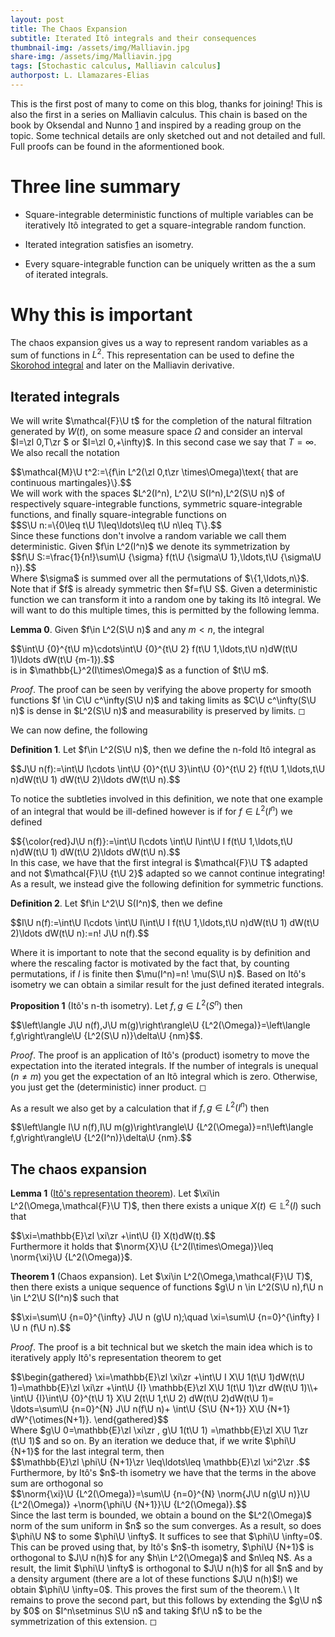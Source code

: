 ```yaml
---
layout: post
title: The Chaos Expansion
subtitle: Iterated Itô integrals and their consequences
thumbnail-img: /assets/img/Malliavin.jpg
share-img: /assets/img/Malliavin.jpg
tags: [Stochastic calculus, Malliavin calculus]
authorpost: L. Llamazares-Elias
---
```


This is the first post of many to come on this blog, thanks for joining!
This is also the first in a series on Malliavin calculus. This chain is
based on the book by Oksendal and Nunno [1](https://link.springer.com/book/10.1007/978-3-540-78572-9) and inspired by a reading group on the topic. Some technical details are only sketched out and not detailed and full. Full proofs can be found in the aformentioned book.

# Three line summary

-   Square-integrable deterministic functions of multiple variables
    can be iteratively Itô integrated to get a square-integrable random
    function.

-   Iterated integration satisfies an isometry.

-   Every square-integrable function can be uniquely written as the
    a sum of iterated integrals.

# Why this is important

The chaos expansion gives us a way to represent random variables as a sum of functions in $L^2$. This representation can be used to define the [Skorohod integral](https://nowheredifferentiable.com/2022-06-10-Malliavin-Calculus-2/) and later on the Malliavin derivative.

## Iterated integrals

We will write $\mathcal{F}\U t$ for the completion of the natural
filtration generated by $W(t)$, on some measure space $\Omega$ and
consider an interval $I=\zl 0,T\zr $ or $I=\zl 0,+\infty)$. In this second case we say that $T=\infty.$ We also recall the
notation
<div>
 $$\mathcal{M}\U t^2:=\{f\in L^2(\zl 0,t\zr \times\Omega)\text{ that are continuous martingales}\}.$$
</div>
We will work with the spaces $L^2(I^n), L^2\U S(I^n),L^2(S\U n)$ of
respectively square-integrable functions, symmetric square-integrable
functions, and finally square-integrable functions on
<div>
 $$S\U n:=\{0\leq t\U 1\leq\ldots\leq t\U n\leq T\}.$$
</div>  Since these functions
don't involve a random variable we call them deterministic. Given
$f\in L^2(I^n)$ we denote its symmetrization by
<div>
 $$f\U S:=\frac{1}{n!}\sum\U {\sigma} f(t\U {\sigma\U 1},\ldots,t\U {\sigma\U n}).$$
</div>
Where $\sigma$ is summed over all the permutations of $\{1,\ldots,n\}$.
Note that if $f$ is already symmetric then $f=f\U S$. Given a
deterministic function we can transform it into a random one by
taking its Itô integral. We will want to do this multiple times, this is permitted by the following lemma.

**Lemma 0**. Given $f\in L^2(S\U n)$  and any $m<n$, the integral
<div>
 $$\int\U {0}^{t\U m}\cdots\int\U {0}^{t\U 2} f(t\U 1,\ldots,t\U n)dW(t\U 1)\ldots dW(t\U {m-1}).$$
</div>
is in $\mathbb{L}^2(I\times\Omega)$ as a function of $t\U m$.

*Proof*. The proof can be seen by verifying the above property for smooth functions $f \in C\U c^\infty(S\U n)$ and taking limits as $C\U c^\infty(S\U n)$  is dense in $L^2(S\U n)$ and measurability is preserved by limits. ◻

We can now define, the following

**Definition 1**. Let $f\in L^2(S\U n)$, then we define the n-fold Itô
integral as
<div>
 $$J\U n(f):=\int\U I\cdots \int\U {0}^{t\U 3}\int\U {0}^{t\U 2} f(t\U 1,\ldots,t\U n)dW(t\U 1) dW(t\U 2)\ldots dW(t\U n).$$
</div>

To notice the
subtleties involved in this definition, we note that one example of an integral that would
be ill-defined however is if for $f\in L^2(I^n)$ we defined
<div>
 $${\color{red}J\U n(f)}:=\int\U I\cdots \int\U I\int\U I f(t\U 1,\ldots,t\U n)dW(t\U 1) dW(t\U 2)\ldots dW(t\U n).$$
</div>
In this case, we have that the first integral is $\mathcal{F}\U T$ adapted
and not $\mathcal{F}\U {t\U 2}$ adapted so we cannot continue integrating!
As a result, we instead give the following definition for symmetric
functions.


**Definition 2**. Let $f\in L^2\U S(I^n)$, then we define
<div>
 $$I\U n(f):=\int\U I\cdots \int\U I\int\U I f(t\U 1,\ldots,t\U n)dW(t\U 1) dW(t\U 2)\ldots dW(t\U n):=n! J\U n(f).$$
</div>


Where it is important to note that the second equality is by definition
and where the rescaling factor is motivated by the fact that, by
counting permutations, if $I$ is finite then $\mu(I^n)=n! \mu(S\U n)$. Based on Itô's isometry we can obtain a similar result for the just defined iterated integrals.


**Proposition 1** (Itô's n-th isometry). Let $f,g\in L^2(S^n)$ then
<div>
 $$\left\langle J\U n(f),J\U m(g)\right\rangle\U {L^2(\Omega)}=\left\langle f,g\right\rangle\U {L^2(S\U n)}\delta\U {nm}$$.
</div>



*Proof*. The proof is an application of Itô's (product) isometry to move
the expectation into the iterated integrals. If the number of integrals
is unequal ($n\neq m$) you get the expectation of an Itô integral which
is zero. Otherwise, you just get the (deterministic) inner product. ◻


As a result we also get by a calculation that if $f,g\in L^2(I^n)$ then
<div>
 $$\left\langle I\U n(f),I\U m(g)\right\rangle\U {L^2(\Omega)}=n!\left\langle f,g\right\rangle\U {L^2(I^n)}\delta\U {nm}.$$
</div>

## The chaos expansion


**Lemma 1** ([Itô's representation theorem](https://fabricebaudoin.wordpress.com/2012/09/23/lecture-23-itos-representation-theorem/)). Let
$\xi\in L^2(\Omega,\mathcal{F}\U T)$, then there exists a unique
$X(t)\in \mathbb{L}^2(I)$ such that
<div>
 $$\xi=\mathbb{E}\zl \xi\zr +\int\U {I} X(t)dW(t).$$
</div>  Furthermore it holds that
$\norm{X}\U {L^2(I\times\Omega)}\leq \norm{\xi}\U {L^2(\Omega)}$.



**Theorem 1** (Chaos expansion). Let
$\xi\in L^2(\Omega,\mathcal{F}\U T)$, then there exists a unique
sequence of functions $g\U n \in L^2(S\U n),f\U n \in L^2\U S(I^n)$ such that
<div>
 $$\xi=\sum\U {n=0}^{\infty}  J\U n (g\U n);\quad \xi=\sum\U {n=0}^{\infty} I \U n (f\U n).$$
</div>


*Proof*. The proof is a bit technical but we sketch the main idea which
is to iteratively apply Itô's representation theorem to get
<div>
 $$\begin{gathered}
            \xi=\mathbb{E}\zl \xi\zr +\int\U I X\U 1(t\U 1)dW(t\U 1)=\mathbb{E}\zl \xi\zr +\int\U {I} \mathbb{E}\zl X\U 1(t\U 1)\zr  dW(t\U 1)\\+ \int\U {I}\int\U {0}^{t\U 1} X\U 2(t\U 1,t\U 2) dW(t\U 2)dW(t\U 1)= \ldots=\sum\U {n=0}^{N}  J\U n(f\U n)+ \int\U {S\U {N+1}} X\U {N+1} dW^{\otimes(N+1)}.
        \end{gathered}$$
</div>  Where
$g\U 0=\mathbb{E}\zl \xi\zr , g\U 1(t\U 1) =\mathbb{E}\zl X\U 1\zr (t\U 1)$ and so on. By an
iteration we deduce that, if we write $\phi\U {N+1}$ for the last integral
term, then
<div>
 $$\mathbb{E}\zl \phi\U {N+1}\zr \leq\ldots\leq \mathbb{E}\zl \xi^2\zr .$$
</div>
Furthermore, by Itô's $n$-th isometry we have that the terms in the
above sum are orthogonal so
<div>
 $$\norm{\xi}\U {L^2(\Omega)}=\sum\U {n=0}^{N} \norm{J\U n(g\U n)}\U {L^2(\Omega)} +\norm{\phi\U {N+1}}\U {L^2(\Omega)}.$$
</div>
Since the last term is bounded, we obtain a bound on the $L^2(\Omega)$
norm of the sum uniform in $n$ so the sum converges. As a result, so does
$\phi\U N$ to some $\phi\U \infty$. It suffices to see that $\phi\U \infty=0$.
This can be proved using that, by Itô's $n$-th isometry, $\phi\U {N+1}$ is
orthogonal to $J\U n(h)$ for any $h\in L^2(\Omega)$ and $n\leq N$. As a
result, the limit $\phi\U \infty$ is orthogonal to $J\U n(h)$ for all $n$ and
by a density argument (there are a lot of these functions $J\U n(h)$!) we
obtain $\phi\U \infty=0$. This proves the first sum of the theorem.\
\
It remains to prove the second part, but this follows by extending the
$g\U n$ by $0$ on $I^n\setminus S\U n$ and taking $f\U n$ to be the
symmetrization of this extension. ◻
